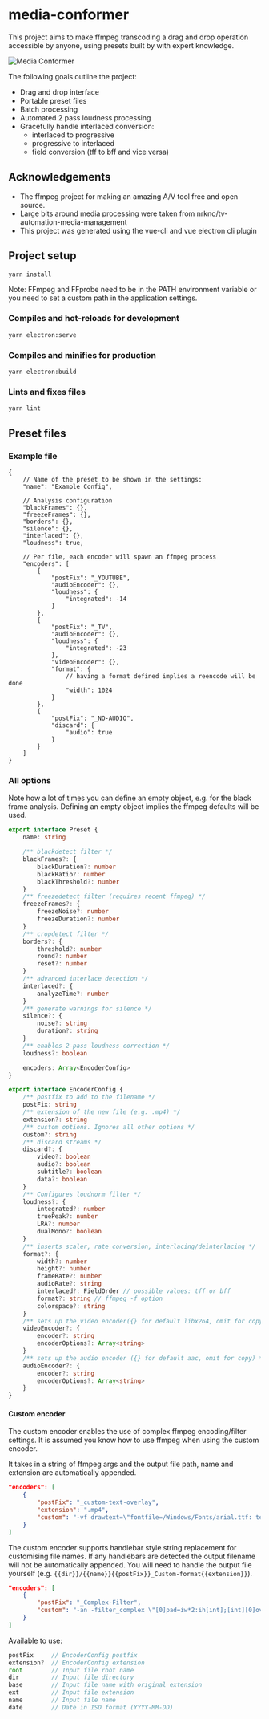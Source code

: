 # media-conformer

This project aims to make ffmpeg transcoding a drag and drop operation accessible by anyone, using presets built by with expert knowledge.

![Media Conformer](https://raw.githubusercontent.com/baltedewit/media-conformer/master/images/media-conformer.png)

The following goals outline the project:

- Drag and drop interface
- Portable preset files
- Batch processing
- Automated 2 pass loudness processing
- Gracefully handle interlaced conversion:
  - interlaced to progressive
  - progressive to interlaced
  - field conversion (tff to bff and vice versa)

## Acknowledgements

- The ffmpeg project for making an amazing A/V tool free and open source.
- Large bits around media processing were taken from nrkno/tv-automation-media-management
- This project was generated using the vue-cli and vue electron cli plugin

## Project setup

```
yarn install
```

Note: FFmpeg and FFprobe need to be in the PATH environment variable or you need to set a custom path in the application settings.

### Compiles and hot-reloads for development

```
yarn electron:serve
```

### Compiles and minifies for production

```
yarn electron:build
```

### Lints and fixes files

```
yarn lint
```

## Preset files

### Example file

```jsonc
{
	// Name of the preset to be shown in the settings:
	"name": "Example Config",

	// Analysis configuration
	"blackFrames": {},
	"freezeFrames": {},
	"borders": {},
	"silence": {},
	"interlaced": {},
	"loudness": true,

	// Per file, each encoder will spawn an ffmpeg process
	"encoders": [
		{
			"postFix": "_YOUTUBE",
			"audioEncoder": {},
			"loudness": {
				"integrated": -14
			}
		},
		{
			"postFix": "_TV",
			"audioEncoder": {},
			"loudness": {
				"integrated": -23
			},
			"videoEncoder": {},
			"format": {
				// having a format defined implies a reencode will be done
				"width": 1024
			}
		},
		{
			"postFix": "_NO-AUDIO",
			"discard": {
				"audio": true
			}
		}
	]
}
```

### All options

Note how a lot of times you can define an empty object, e.g. for the black frame analysis. Defining an empty object implies the ffmpeg defaults will be used.

```ts
export interface Preset {
	name: string

	/** blackdetect filter */
	blackFrames?: {
		blackDuration?: number
		blackRatio?: number
		blackThreshold?: number
	}
	/** freezedetect filter (requires recent ffmpeg) */
	freezeFrames?: {
		freezeNoise?: number
		freezeDuration?: number
	}
	/** cropdetect filter */
	borders?: {
		threshold?: number
		round?: number
		reset?: number
	}
	/** advanced interlace detection */
	interlaced?: {
		analyzeTime?: number
	}
	/** generate warnings for silence */
	silence?: {
		noise?: string
		duration?: string
	}
	/** enables 2-pass loudness correction */
	loudness?: boolean

	encoders: Array<EncoderConfig>
}

export interface EncoderConfig {
	/** postfix to add to the filename */
	postFix: string
	/** extension of the new file (e.g. .mp4) */
	extension?: string
	/** custom options. Ignores all other options */
	custom?: string
	/** discard streams */
	discard?: {
		video?: boolean
		audio?: boolean
		subtitle?: boolean
		data?: boolean
	}
	/** Configures loudnorm filter */
	loudness?: {
		integrated?: number
		truePeak?: number
		LRA?: number
		dualMono?: boolean
	}
	/** inserts scaler, rate conversion, interlacing/deinterlacing */
	format?: {
		width?: number
		height?: number
		frameRate?: number
		audioRate?: string
		interlaced?: FieldOrder // possible values: tff or bff
		format?: string // ffmpeg -f option
		colorspace?: string
	}
	/** sets up the video encoder({} for default libx264, omit for copy) */
	videoEncoder?: {
		encoder?: string
		encoderOptions?: Array<string>
	}
	/** sets up the audio encoder ({} for default aac, omit for copy) */
	audioEncoder?: {
		encoder?: string
		encoderOptions?: Array<string>
	}
}
```

#### Custom encoder

The custom encoder enables the use of complex ffmpeg encoding/filter settings. It is assumed you know how to use ffmpeg when using the custom encoder.

It takes in a string of ffmpeg args and the output file path, name and extension are automatically appended.

```json
"encoders": [
	{
		"postFix": "_custom-text-overlay",
		"extension": ".mp4",
		"custom": "-vf drawtext=\"fontfile=/Windows/Fonts/arial.ttf: text='Custom text overlay': fontcolor=white: fontsize=120: box=1: boxcolor=black: boxborderw=20: x=(w-text_w)/2: y=(h-text_h)/1.4\""
	}
]
```

The custom encoder supports handlebar style string replacement for customising file names. If any handlebars are detected the output filename will not be automatically appended. You will need to handle the output file yourself (e.g. `{{dir}}/{{name}}{{postFix}}_Custom-format{{extension}}`).

```json
"encoders": [
	{
		"postFix": "_Complex-Filter",
		"custom": "-an -filter_complex \"[0]pad=iw*2:ih[int];[int][0]overlay=W/2:0[doublewidth];[doublewidth]scale=iw/2:ih/2[scaled];[scaled]split=3[s1][s2][s3];[s1]crop=iw/3:ih:0:0[one];[s2]crop=iw/3:ih:ow:0[two];[s3]crop=iw/3:ih:ow*2:0[three]\" -map \"[one]\" -q:v 1 -sws_flags bicubic \"{{dir}}/{{name}}{{postFix}}_{{date}}_one{{ext}}\" -map \"[two]\" -q:v 1 -sws_flags bicubic \"{{dir}}/{{name}}{{postFix}}_{{date}}_two{{ext}}\" -map \"[three]\" -q:v 1 -sws_flags bicubic \"{{dir}}/{{name}}{{postFix}}_{{date}}_three{{ext}}\""
	}
]
```

Available to use:

```ts
postFix     // EncoderConfig postfix
extension?  // EncoderConfig extension
root        // Input file root name
dir         // Input file directory
base        // Input file name with original extension
ext         // Input file extension
name        // Input file name
date        // Date in ISO format (YYYY-MM-DD)
```
